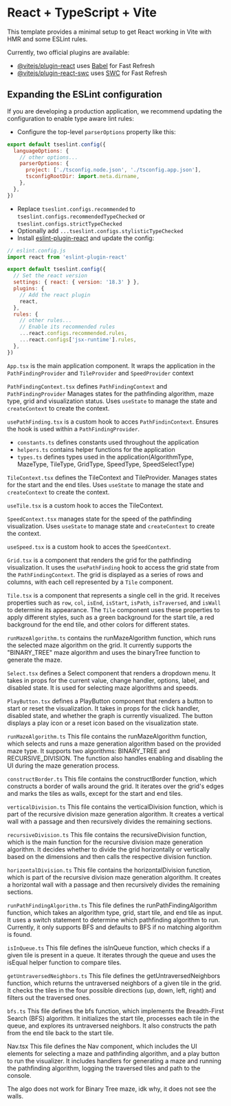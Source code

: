# React + TypeScript + Vite

This template provides a minimal setup to get React working in Vite with HMR and some ESLint rules.

Currently, two official plugins are available:

- [@vitejs/plugin-react](https://github.com/vitejs/vite-plugin-react/blob/main/packages/plugin-react/README.md) uses [Babel](https://babeljs.io/) for Fast Refresh
- [@vitejs/plugin-react-swc](https://github.com/vitejs/vite-plugin-react-swc) uses [SWC](https://swc.rs/) for Fast Refresh

## Expanding the ESLint configuration

If you are developing a production application, we recommend updating the configuration to enable type aware lint rules:

- Configure the top-level `parserOptions` property like this:

```js
export default tseslint.config({
  languageOptions: {
    // other options...
    parserOptions: {
      project: ['./tsconfig.node.json', './tsconfig.app.json'],
      tsconfigRootDir: import.meta.dirname,
    },
  },
})
```

- Replace `tseslint.configs.recommended` to `tseslint.configs.recommendedTypeChecked` or `tseslint.configs.strictTypeChecked`
- Optionally add `...tseslint.configs.stylisticTypeChecked`
- Install [eslint-plugin-react](https://github.com/jsx-eslint/eslint-plugin-react) and update the config:

```js
// eslint.config.js
import react from 'eslint-plugin-react'

export default tseslint.config({
  // Set the react version
  settings: { react: { version: '18.3' } },
  plugins: {
    // Add the react plugin
    react,
  },
  rules: {
    // other rules...
    // Enable its recommended rules
    ...react.configs.recommended.rules,
    ...react.configs['jsx-runtime'].rules,
  },
})
```
`App.tsx` is the main application component.
It wraps the application in the `PathFindingProvider` and `TileProvider` and `SpeedProvider` context

`PathFindingContext.tsx` defines `PathFindingContext` and `PathFindingProvider`
Manages states for the pathfinding algorithm, maze type, grid and visualization status.
Uses `useState` to manage the state and `createContext` to create the context.

`usePathFinding.tsx` is a custom hook to acces `PathFindinContext`.
Ensures the hook is used within a `PathFindingProvider`.

- `constants.ts` defines constants used throughout the application
- `helpers.ts` contains helper functions for the application
- `types.ts` defines types used in the application(AlgorithmType, MazeType, TileType, GridType, SpeedType, SpeedSelectType)

`TileContext.tsx` defines the TileContext and TileProvider.
Manages states for the start and the end tiles.
Uses `useState` to manage the state and `createContext` to create the context.

`useTile.tsx` is a custom hook to acces the TileContext.

`SpeedContext.tsx` manages state for the speed of the pathfinding visualization.
Uses `useState` to manage state and `createContext` to create the context.

`useSpeed.tsx` is a custom hook to acces the `SpeedContext`.

`Grid.tsx` is a component that renders the grid for the pathfinding visualization.
It uses the `usePathFinding` hook to access the grid state from the `PathFindingContext`.
The grid is displayed as a series of rows and columns, with each cell represented by a `Tile` component.

`Tile.tsx` is a component that represents a single cell in the grid.
It receives properties such as `row`, `col`, `isEnd`, `isStart`, `isPath`, `isTraversed`, and `isWall` to determine its appearance.
The `Tile` component uses these properties to apply different styles, such as a green background for the start tile, a red background for the end tile, and other colors for different states.

`runMazeAlgorithm.ts` contains the runMazeAlgorithm function, which runs the selected maze algorithm on the grid. It currently supports the "BINARY_TREE" maze algorithm and uses the binaryTree function to generate the maze.

`Select.tsx` defines a Select component that renders a dropdown menu. It takes in props for the current value, change handler, options, label, and disabled state. It is used for selecting maze algorithms and speeds.

`PlayButton.tsx` defines a PlayButton component that renders a button to start or reset the visualization. It takes in props for the click handler, disabled state, and whether the graph is currently visualized. The button displays a play icon or a reset icon based on the visualization state.

`runMazeAlgorithm.ts`
This file contains the runMazeAlgorithm function, which selects and runs a maze generation algorithm based on the provided maze type. It supports two algorithms: BINARY_TREE and RECURSIVE_DIVISION. The function also handles enabling and disabling the UI during the maze generation process.

`constructBorder.ts`
This file contains the constructBorder function, which constructs a border of walls around the grid. It iterates over the grid's edges and marks the tiles as walls, except for the start and end tiles.

`verticalDivision.ts`
This file contains the verticalDivision function, which is part of the recursive division maze generation algorithm. It creates a vertical wall with a passage and then recursively divides the remaining sections.

`recursiveDivision.ts`
This file contains the recursiveDivision function, which is the main function for the recursive division maze generation algorithm. It decides whether to divide the grid horizontally or vertically based on the dimensions and then calls the respective division function.

`horizontalDivision.ts`
This file contains the horizontalDivision function, which is part of the recursive division maze generation algorithm. It creates a horizontal wall with a passage and then recursively divides the remaining sections.

`runPathFindingAlgorithm.ts`
This file defines the runPathFindingAlgorithm function, which takes an algorithm type, grid, start tile, and end tile as input. It uses a switch statement to determine which pathfinding algorithm to run. Currently, it only supports BFS and defaults to BFS if no matching algorithm is found.

`isInQueue.ts`
This file defines the isInQueue function, which checks if a given tile is present in a queue. It iterates through the queue and uses the isEqual helper function to compare tiles.

`getUntraversedNeighbors.ts`
This file defines the getUntraversedNeighbors function, which returns the untraversed neighbors of a given tile in the grid. It checks the tiles in the four possible directions (up, down, left, right) and filters out the traversed ones.

`bfs.ts`
This file defines the bfs function, which implements the Breadth-First Search (BFS) algorithm. It initializes the start tile, processes each tile in the queue, and explores its untraversed neighbors. It also constructs the path from the end tile back to the start tile.

Nav.tsx
This file defines the Nav component, which includes the UI elements for selecting a maze and pathfinding algorithm, and a play button to run the visualizer. It includes handlers for generating a maze and running the pathfinding algorithm, logging the traversed tiles and path to the console.

The algo does not work for Binary Tree maze, idk why, it does not see the walls.